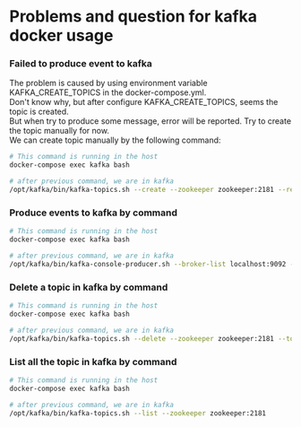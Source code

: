 # Problems and question for kafka docker usage

### Failed to produce event to kafka
The problem is caused by using environment variable KAFKA_CREATE_TOPICS in the docker-compose.yml.  
Don't know why, but after configure KAFKA_CREATE_TOPICS, seems the topic is created.  
But when try to produce some message, error will be reported. Try to create the topic manually for now.  
We can create topic manually by the following command:
```bash
# This command is running in the host
docker-compose exec kafka bash

# after previous command, we are in kafka
/opt/kafka/bin/kafka-topics.sh --create --zookeeper zookeeper:2181 --replication-factor 1 --partitions 1 --topic mytopic  

```

### Produce events to kafka by command

```bash
# This command is running in the host
docker-compose exec kafka bash

# after previous command, we are in kafka
/opt/kafka/bin/kafka-console-producer.sh --broker-list localhost:9092 --topic mytopic  
```

### Delete a topic in kafka by command
```bash
# This command is running in the host
docker-compose exec kafka bash

# after previous command, we are in kafka
/opt/kafka/bin/kafka-topics.sh --delete --zookeeper zookeeper:2181 --topic mytopic
```

### List all the topic in kafka by command
```bash
# This command is running in the host
docker-compose exec kafka bash

# after previous command, we are in kafka
/opt/kafka/bin/kafka-topics.sh --list --zookeeper zookeeper:2181
```
